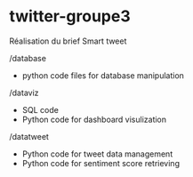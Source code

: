 # twitter-groupe3
Réalisation du brief Smart tweet

/database
- python code files for database manipulation

/dataviz
- SQL code
- Python code for dashboard visulization

/datatweet
- Python code for tweet data management
- Python code for sentiment score retrieving
